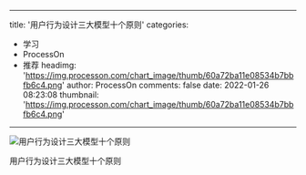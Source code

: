 
---
title: '用户行为设计三大模型十个原则'
categories: 
 - 学习
 - ProcessOn
 - 推荐
headimg: 'https://img.processon.com/chart_image/thumb/60a72ba11e08534b7bbfb6c4.png'
author: ProcessOn
comments: false
date: 2022-01-26 08:23:08
thumbnail: 'https://img.processon.com/chart_image/thumb/60a72ba11e08534b7bbfb6c4.png'
---

<div>   
<img class="thumb" alt="用户行为设计三大模型十个原则" src="https://img.processon.com/chart_image/thumb/60a72ba11e08534b7bbfb6c4.png" referrerpolicy="no-referrer">
<p>用户行为设计三大模型十个原则</p>  
</div>
            